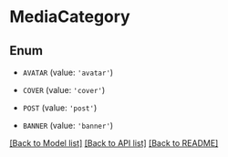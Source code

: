 # MediaCategory


## Enum

* `AVATAR` (value: `'avatar'`)

* `COVER` (value: `'cover'`)

* `POST` (value: `'post'`)

* `BANNER` (value: `'banner'`)

[[Back to Model list]](../README.md#documentation-for-models) [[Back to API list]](../README.md#documentation-for-api-endpoints) [[Back to README]](../README.md)


